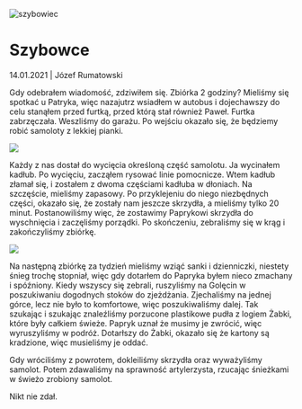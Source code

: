 ![szybowiec](https://pics.niedzwiedzinski.cyou/puszcza.netlify.app/photo_2021-01-16_19-25-32.jpg)

# Szybowce

14.01.2021 | Józef Rumatowski

Gdy odebrałem wiadomość, zdziwiłem się. Zbiórka 2 godziny? Mieliśmy się spotkać u Patryka, więc nazajutrz wsiadłem w autobus i dojechawszy do celu stanąłem przed furtką, przed którą stał również Paweł. Furtka zabrzęczała. Weszliśmy do garażu. Po wejściu okazało się, że będziemy robić samoloty z lekkiej pianki.

![](https://pics.niedzwiedzinski.cyou/puszcza.netlify.app/photo_2021-01-16_19-26-38.jpg)

Każdy z nas dostał do wycięcia określoną część samolotu. Ja wycinałem kadłub. Po wycięciu, zacząłem rysować linie pomocnicze. Wtem kadłub złamał się, i zostałem z dwoma częściami kadłuba w dłoniach. Na szczęście, mieliśmy zapasowy. Po przyklejeniu do niego niezbędnych części, okazało się, że zostały nam jeszcze skrzydła, a mieliśmy tylko 20 minut. Postanowiliśmy więc, że zostawimy Paprykowi skrzydła do wyschnięcia i zaczęliśmy porządki. Po skończeniu, zebraliśmy się w krąg i zakończyliśmy zbiórkę.

![](https://pics.niedzwiedzinski.cyou/puszcza.netlify.app/photo_2021-01-16_19-25-33.jpg)

Na następną zbiórkę za tydzień mieliśmy wziąć sanki i dzienniczki, niestety śnieg trochę stopniał, więc gdy dotarłem do Papryka byłem nieco zmachany i spóźniony. Kiedy wszyscy się zebrali, ruszyliśmy na Golęcin w poszukiwaniu dogodnych stoków do zjeżdżania. Zjechaliśmy na jednej górce, lecz nie było to komfortowe, więc poszukiwaliśmy dalej. Tak szukając i szukając znaleźliśmy porzucone plastikowe pudła z logiem Żabki, które były całkiem świeże. Papryk uznał że musimy je zwrócić, więc wyruszyliśmy w podróż. Dotarłszy do Żabki, okazało się że kartony są kradzione, więc musieliśmy je oddać.

Gdy wróciliśmy z powrotem, dokleiliśmy skrzydła oraz wyważyliśmy samolot. Potem zdawaliśmy na sprawność artylerzysta, rzucając śnieżkami w świeżo zrobiony samolot.

Nikt nie zdał.
